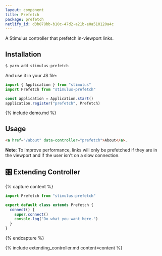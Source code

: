 ```yaml
---
layout: component
title: Prefetch
package: prefetch
netlify_id: d3b878bb-b10c-47d2-a21b-e0a510120a4c
---
```


A Stimulus controller that prefetch in-viewport links.

## Installation

```bash
$ yarn add stimulus-prefetch
```

And use it in your JS file:
```js
import { Application } from "stimulus"
import Prefetch from "stimulus-prefetch"

const application = Application.start()
application.register("prefetch", Prefetch)
```

{% include demo.md %}

## Usage

```html
<a href="/about" data-controller="prefetch">About</a>.
```

**Note**: To improve performance, links will only be prefetched if they are in the viewport and if the user isn't on a slow connection.

## 🎛 Extending Controller

{% capture content %}
```js
import Prefetch from "stimulus-prefetch"

export default class extends Prefetch {
  connect() {
    super.connect()
    console.log("Do what you want here.")
  }
}
```
{% endcapture %}

{% include extending_controller.md content=content %}
